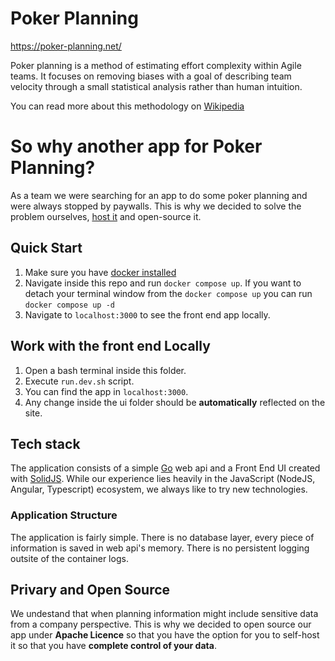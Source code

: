 # Poker Planning

https://poker-planning.net/

Poker planning is a method of estimating effort complexity within Agile teams. It focuses on removing biases with a goal of describing team velocity through a small statistical analysis rather than human intuition.

You can read more about this methodology on [Wikipedia](https://en.wikipedia.org/wiki/Planning_poker)

# So why another app for Poker Planning?

As a team we were searching for an app to do some poker planning and were always stopped by paywalls. This is why we decided to solve the problem ourselves, [host it](https://poker-planning.net/) and open-source it.

## Quick Start

1. Make sure you have [docker installed](https://docs.docker.com/get-docker/)
2. Navigate inside this repo and run `docker compose up`. If you want to detach your terminal window from the `docker compose up` you can run `docker compose up -d`
3. Navigate to `localhost:3000` to see the front end app locally.
## Work with the front end Locally
1. Open a bash terminal inside this folder.
2. Execute `run.dev.sh` script.
3. You can find the app in `localhost:3000`.
4. Any change inside the ui folder should be **automatically** reflected on the site.
## Tech stack

The application consists of a simple [Go](https://go.dev/) web api and a Front End UI created with [SolidJS](https://www.solidjs.com/). While our experience lies heavily in the JavaScript (NodeJS, Angular, Typescript) ecosystem, we always like to try new technologies.

### Application Structure

The application is fairly simple. There is no database layer, every piece of information is saved in web api's memory. There is no persistent logging outsite of the container logs.

## Privary and Open Source

We undestand that when planning information might include sensitive data from a company perspective. This is why we decided to open source our app under **Apache Licence** so that you have the option for you to self-host it so that you have **complete control of your data**.
